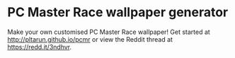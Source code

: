 # PC Master Race wallpaper generator
Make your own customised PC Master Race wallpaper!
Get started at http://pltarun.github.io/pcmr or view the Reddit thread at https://redd.it/3ndhvr.
